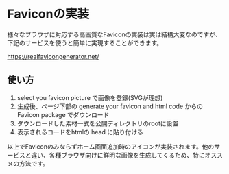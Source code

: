 # Faviconの実装

様々なブラウザに対応する高画質なFaviconの実装は実は結構大変なのですが、下記のサービスを使うと簡単に実現することができます。

https://realfavicongenerator.net/

## 使い方

1. select you favicon picture で画像を登録(SVGが理想)
2. 生成後、ページ下部の generate your favicon and html code からの Favicon package でダウンロード
3. ダウンロードした素材一式を公開ディレクトリのrootに設置
4. 表示されるコードをhtmlの head に貼り付ける

以上でFaviconのみならずホーム画面追加時のアイコンが実装されます。他のサービスと違い、各種ブラウザ向けに鮮明な画像を生成してくるため、特にオススメの方法です。


